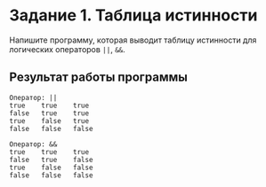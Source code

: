 # Задание 1. Таблица истинности

Напишите программу, которая выводит таблицу истинности для логических операторов `||`, `&&`.

## Результат работы программы

```
Оператор: ||
true    true    true
false   true    true
true    false   true
false   false   false

Оператор: &&
true    true    true
false   true    false
true    false   false
false   false   false
